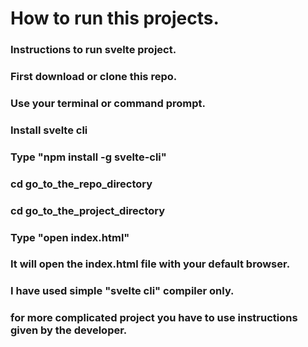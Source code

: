 # How to run this projects.

### Instructions to run svelte project.

### First download or clone this repo.

### Use your terminal or command prompt.

### Install svelte cli

### Type "npm install -g svelte-cli"

### cd go_to_the_repo_directory

### cd go_to_the_project_directory

### Type "open index.html"

### It will open the index.html file with your default browser.

### I have used simple "svelte cli" compiler only.

### for more complicated project you have to use instructions given by the developer.
